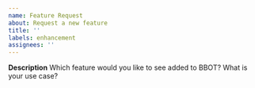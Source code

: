 ```yaml
---
name: Feature Request
about: Request a new feature
title: ''
labels: enhancement
assignees: ''
---
```


**Description**
Which feature would you like to see added to BBOT? What is your use case?
